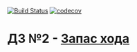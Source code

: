 [![Build Status](https://travis-ci.com/lerucom/js-homework2.svg?branch=master)](https://travis-ci.com/lerucom/js-homework2) [![codecov](https://codecov.io/gh/lerucom/js-homework2/branch/master/graph/badge.svg)](https://codecov.io/gh/lerucom/js-homework2)
# ДЗ №2 - [Запас хода](https://lerucom.github.io/js-homework2/)
